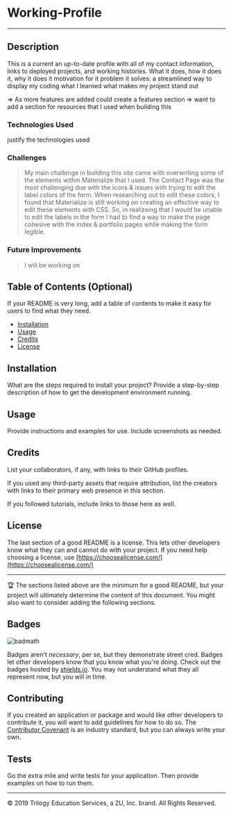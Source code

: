 # Working-Profile
***
## Description 
This is a current an up-to-date profile with all of my contact information, links to deployed projects, and working histories. 
What it does, how it does it, why it does it
motivation for it
problem it solves: a streamlined way to display my coding 
what I learned
what makes my project stand out

=> As more features are added could create a features section
=> want to add a section for resources that I used when building this
### Technologies Used
justify the technologies used 

### Challenges 
> My main challenge in building this site came with overwriting some of the elements within Materialize that I used. The Contact Page was the most challenging due with the icons & issues with trying to edit the label colors of the form. When researching out to edit these colors, I found that Materialize is still working on creating an effective way to edit these elements with CSS. So, in realizeing that I would be unable to edit the labels in the form I had to find a way to make the page cohesive with the index & portfolio pages while making the form legible. 

### Future Improvements 
> I will be working on 


## Table of Contents (Optional)

If your README is very long, add a table of contents to make it easy for users to find what they need.

* [Installation](#installation)
* [Usage](#usage)
* [Credits](#credits)
* [License](#license)


## Installation

What are the steps required to install your project? Provide a step-by-step description of how to get the development environment running.


## Usage 

Provide instructions and examples for use. Include screenshots as needed. 


## Credits

List your collaborators, if any, with links to their GitHub profiles.

If you used any third-party assets that require attribution, list the creators with links to their primary web presence in this section.

If you followed tutorials, include links to those here as well.



## License

The last section of a good README is a license. This lets other developers know what they can and cannot do with your project. If you need help choosing a license, use [https://choosealicense.com/](https://choosealicense.com/)


---

🏆 The sections listed above are the minimum for a good README, but your project will ultimately determine the content of this document. You might also want to consider adding the following sections.

## Badges

![badmath](https://img.shields.io/github/languages/top/nielsenjared/badmath)

Badges aren't _necessary_, per se, but they demonstrate street cred. Badges let other developers know that you know what you're doing. Check out the badges hosted by [shields.io](https://shields.io/). You may not understand what they all represent now, but you will in time.


## Contributing

If you created an application or package and would like other developers to contribute it, you will want to add guidelines for how to do so. The [Contributor Covenant](https://www.contributor-covenant.org/) is an industry standard, but you can always write your own.

## Tests

Go the extra mile and write tests for your application. Then provide examples on how to run them.


---
© 2019 Trilogy Education Services, a 2U, Inc. brand. All Rights Reserved.

